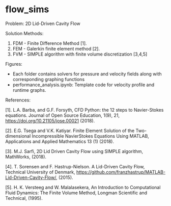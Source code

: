 # flow_sims

Problem: 2D Lid-Driven Cavity Flow

Solution Methods:
1. FDM - Finite Difference Method [1].
3. FEM - Galerkin finite element method [2]. 
2. FVM - SIMPLE algorithm with finite volume discretization [3,4,5]

Figures:
* Each folder contains solvers for pressure and velocity fields along with corresponding graphing functions
* performance_analysis.ipynb: Template code for velocity profile and runtime graphs.

References:

[1]. L.A. Barba, and G.F. Forsyth, CFD
Python: the 12 steps to Navier-Stokes equations. Journal of Open Source Education, 1(9), 21,
https://doi.org/10.21105/jose.00021 (2018).

[2].  E.G. Tsega and V.K. Katiyar. Finite Element
Solution of the Two-dimensional Incompressible NavierStokes Equations Using MATLAB, Applications and Applied Mathematics 13 (1) (2018).

[3].  M.J. Sarfi, 2D Lid Driven Cavity Flow using SIMPLE algorithm, MathWorks, (2018).

[4].  T. Sorensen and F. Hastrup-Nielson. A
Lid-Driven Cavity Flow, Technical University of Denmark, https://github.com/franzhastrup/MATLAB-Lid-Driven-Cavity-Flow/, (2015).

[5].  H. K. Versteeg and W. Malalasekera, An Introduction to Computational Fluid Dynamics: The Finite Volume Method, Longman Scientific and Technical, (1995).
